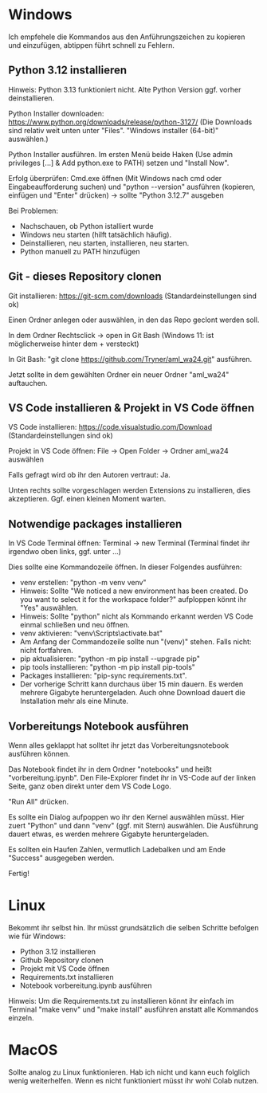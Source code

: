 # Windows
Ich empfehele die Kommandos aus den Anführungszeichen zu kopieren und einzufügen, abtippen führt schnell zu Fehlern.

## Python 3.12 installieren
Hinweis: Python 3.13 funktioniert nicht. Alte Python Version ggf. vorher deinstallieren.

Python Installer downloaden: https://www.python.org/downloads/release/python-3127/ (Die Downloads sind relativ weit unten unter "Files". "Windows installer (64-bit)" auswählen.)

Python Installer ausführen. Im ersten Menü beide Haken (Use admin privileges [...] & Add python.exe to PATH) setzen und "Install Now".

Erfolg überprüfen: Cmd.exe öffnen (Mit Windows nach cmd oder Eingabeaufforderung suchen) und "python --version" ausführen (kopieren, einfügen und "Enter" drücken) -> sollte "Python 3.12.7" ausgeben

Bei Problemen:
- Nachschauen, ob Python istalliert wurde
- Windows neu starten (hilft tatsächlich häufig).
- Deinstallieren, neu starten, installieren, neu starten.
- Python manuell zu PATH hinzufügen

## Git - dieses Repository clonen
Git installieren: https://git-scm.com/downloads (Standardeinstellungen sind ok)

Einen Ordner anlegen oder auswählen, in den das Repo geclont werden soll.

In dem Ordner Rechtsclick -> open in Git Bash (Windows 11: ist möglicherweise hinter dem + versteckt)

In Git Bash: "git clone https://github.com/Tryner/aml_wa24.git" ausführen.

Jetzt sollte in dem gewählten Ordner ein neuer Ordner "aml_wa24" auftauchen.

## VS Code installieren & Projekt in VS Code öffnen
VS Code installieren: https://code.visualstudio.com/Download (Standardeinstellungen sind ok)

Projekt in VS Code öffnen: File -> Open Folder -> Ordner aml_wa24 auswählen

Falls gefragt wird ob ihr den Autoren vertraut: Ja.

Unten rechts sollte vorgeschlagen werden Extensions zu installieren, dies akzeptieren. Ggf. einen kleinen Moment warten.

## Notwendige packages installieren
In VS Code Terminal öffnen: Terminal -> new Terminal (Terminal findet ihr irgendwo oben links, ggf. unter ...)

Dies sollte eine Kommandozeile öffnen. In dieser Folgendes ausführen:
- venv erstellen: "python -m venv venv"
- Hinweis: Sollte "We noticed a new environment has been created. Do you want to select it for the workspace folder?" aufploppen könnt ihr "Yes" auswählen.
- Hinweis: Sollte "python" nicht als Kommando erkannt werden VS Code einmal schließen und neu öffnen.
- venv aktivieren: "venv\Scripts\activate.bat"
- Am Anfang der Commandozeile sollte nun "(venv)" stehen. Falls nicht: nicht fortfahren.
- pip aktualisieren: "python -m pip install --upgrade pip"
- pip tools installieren: "python -m pip install pip-tools"
- Packages installieren: "pip-sync requirements.txt". 
- Der vorherige Schritt kann durchaus über 15 min dauern. Es werden mehrere Gigabyte heruntergeladen. Auch ohne Download dauert die Installation mehr als eine Minute. 

## Vorbereitungs Notebook ausführen
Wenn alles geklappt hat solltet ihr jetzt das Vorbereitungsnotebook ausführen können.

Das Notebook findet ihr in dem Ordner "notebooks" und heißt "vorbereitung.ipynb". Den File-Explorer findet ihr in VS-Code auf der linken Seite, ganz oben direkt unter dem VS Code Logo.

"Run All" drücken.

Es sollte ein Dialog aufpoppen wo ihr den Kernel auswählen müsst. Hier zuert "Python" und dann "venv" (ggf. mit Stern) auswählen. Die Ausführung dauert etwas, es werden mehrere Gigabyte heruntergeladen.

Es sollten ein Haufen Zahlen, vermutlich Ladebalken und am Ende "Success" ausgegeben werden.

Fertig!

# Linux
Bekommt ihr selbst hin. Ihr müsst grundsätzlich die selben Schritte befolgen wie für Windows:

- Python 3.12 installieren
- Github Repository clonen
- Projekt mit VS Code öffnen
- Requirements.txt installieren
- Notebook vorbereitung.ipynb ausführen

Hinweis: Um die Requirements.txt zu installieren könnt ihr einfach im Terminal "make venv" und "make install" ausführen anstatt alle Kommandos einzeln.

# MacOS
Sollte analog zu Linux funktionieren. Hab ich nicht und kann euch folglich wenig weiterhelfen. Wenn es nicht funktioniert müsst ihr wohl Colab nutzen.
